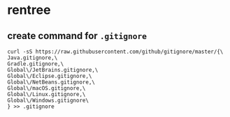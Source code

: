 # rentree

## create command for `.gitignore`
```
curl -sS https://raw.githubusercontent.com/github/gitignore/master/{\
Java.gitignore,\
Gradle.gitignore,\
Global\/JetBrains.gitignore,\
Global\/Eclipse.gitignore,\
Global\/NetBeans.gitignore,\
Global\/macOS.gitignore,\
Global\/Linux.gitignore,\
Global\/Windows.gitignore\
} >> .gitignore
```

